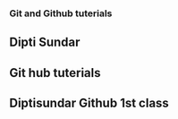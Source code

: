 
### Git and Github tuterials

## Dipti Sundar

## Git hub tuterials

## Diptisundar Github 1st class
